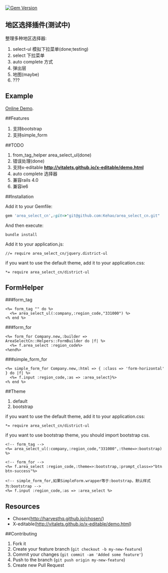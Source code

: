[![Gem Version](https://badge.fury.io/rb/area_cn.png)](http://badge.fury.io/rb/area_cn)
## 地区选择插件(测试中) 
  整理多种地区选择器:

  1. select-ul 模拟下拉菜单(done;testing)
  2. select 下拉菜单
  3. auto complete 方式
  4. 弹出层
  5. 地图(maybe)
  6. ???

## Example

  [Online Demo](http://112.124.38.145:9292).

##Features
  1. 支持bootstrap  
  2. 支持simple_form

##TODO
  1. from_tag_helper area_select_ul(done)
  2. 错误处理(done)
  3. 支持x-editable **http://vitalets.github.io/x-editable/demo.html**
  4. auto complete 选择器
  5. 兼容rails 4.0
  6. 兼容ie6 

##Installation

Add it to your Gemfile:
```ruby
gem 'area_select_cn',:git=>"git@github.com:Kehao/area_select_cn.git"
```

And then execute:
```console
bundle install
```

Add it to your application.js:

```console
//= require area_select_cn/jquery.district-ul
```

if you want to use the default theme, add it to your application.css:
```console
*= require area_select_cn/district-ul
```

## FormHelper
###form_tag
```erb
<%= form_tag "" do %>
  <%= area_select_ul(:company,:region_code,"331000") %>
<% end %>
```

###form_for
```erb
<%= form_for Company.new,:builder => AreaSelectCn::Helpers::FormBuilder do |f| %>
  <%= f.area_select :region_code%>
<%end%>
```

###simple_form_for
```erb
<%= simple_form_for Company.new,:html => { :class => 'form-horizontal' } do |f| %>
  <%= f.input :region_code,:as => :area_select}%>
<% end %>
```

##Theme
  1. default
  2. bootstrap

if you want to use the default theme, add it to your application.css:
```console
*= require area_select_cn/district-ul
```
if you want to use bootstrap theme, you should import bootstrap css.

```erb
<!-- form_tag -->
<%= area_select_ul(:company,:region_code,"331000",:theme=>:bootstrap) %>

<!-- form_for -->
<%= f.area_select :region_code,:theme=>:bootstrap,:prompt_class=>"btn btn-success"%>

<!-- simple_form_for,如果SimpleForm.wrapper等于:bootstrap，默认样式为:bootstrap -->
<%= f.input :region_code,:as => :area_select %>
```
## Resources
* Chosen(http://harvesthq.github.io/chosen/)
* X-editable(http://vitalets.github.io/x-editable/demo.html)

##Contributing

1. Fork it
2. Create your feature branch (`git checkout -b my-new-feature`)
3. Commit your changes (`git commit -am 'Added some feature'`)
4. Push to the branch (`git push origin my-new-feature`)
5. Create new Pull Request

